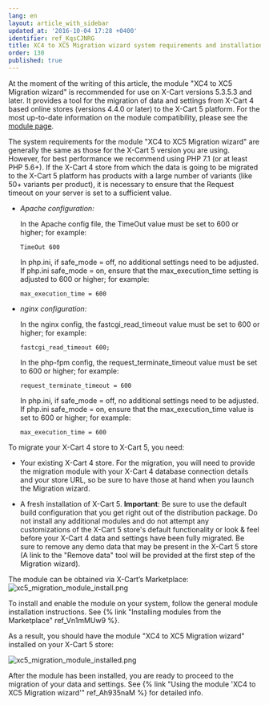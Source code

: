 ```yaml
---
lang: en
layout: article_with_sidebar
updated_at: '2016-10-04 17:28 +0400'
identifier: ref_KqsCJNRG
title: XC4 to XC5 Migration wizard system requirements and installation
order: 130
published: true
---
```

At the moment of the writing of this article, the module "XC4 to XC5 Migration wizard" is recommended for use on X-Cart versions 5.3.5.3 and later. It provides a tool for the migration of data and settings from X-Cart 4 based online stores (versions 4.4.0 or later) to the X-Cart 5 platform. For the most up-to-date information on the module compatibility, please see the [module page](https://market.x-cart.com/addons/migration-wizard.html).

The system requirements for the module "XC4 to XC5 Migration wizard" are generally the same as those for the X-Cart 5 version you are using. However, for best performance we recommend using PHP 7.1 (or at least PHP 5.6+). 
If the X-Cart 4 store from which the data is going to be migrated to the X-Cart 5 platform has products with a large number of variants (like 50+ variants per product), it is necessary to ensure that the Request timeout on your server is set to a sufficient value.

   * _Apache configuration:_

     In the Apache config file, the TimeOut value must be set to 600 or higher; for example:
     
     ```TimeOut 600```

     In php.ini, if safe_mode = off, no additional settings need to be adjusted. If php.ini safe_mode = on, ensure that the max_execution_time setting is adjusted to 600 or higher; for example: 
     
     ```max_execution_time = 600```

   * _nginx configuration:_

     In the nginx config, the fastcgi_read_timeout value must be set to 600 or higher; for example: 
     
     ```fastcgi_read_timeout 600;```

     In the php-fpm config, the request_terminate_timeout value must be set to 600 or higher; for example:
     
     ```request_terminate_timeout = 600```

     In php.ini, if safe_mode = off, no additional settings need to be adjusted.  If php.ini safe_mode = on, ensure that the max_execution_time value is set to 600 or higher; for example: 
     
     ```max_execution_time = 600```


To migrate your X-Cart 4 store to X-Cart 5, you need:

   * Your existing X-Cart 4 store. For the migration, you will need to provide the migration module with your X-Cart 4 database connection details and your store URL, so be sure to have those at hand when you launch the Migration wizard.
   
   * A fresh installation of X-Cart 5. 
     **Important**: Be sure to use the default build configuration that you get right out of the distribution package. Do not install any additional modules and do not attempt any customizations of the X-Cart 5 store's default functionality or look & feel before your X-Cart 4 data and settings have been fully migrated. Be sure to remove any demo data that may be present in the X-Cart 5 store (A link to the "Remove data" tool will be provided at the first step of the Migration wizard).

The module can be obtained via X-Cart’s Marketplace:
![xc5_migration_module_install.png]({{site.baseurl}}/attachments/ref_KqsCJNRG/xc5_migration_module_install.png)

To install and enable the module on your system, follow the general module installation instructions. See {% link "Installing modules from the Marketplace" ref_Vn1mMUw9 %}.

As a result, you should have the module "XC4 to XC5 Migration wizard" installed on your X-Cart 5 store:

![xc5_migration_module_installed.png]({{site.baseurl}}/attachments/ref_KqsCJNRG/xc5_migration_module_installed.png)

After the module has been installed, you are ready to proceed to the migration of your data and settings. See {% link "Using the module 'XC4 to XC5 Migration wizard'" ref_Ah935naM %} for detailed info.
